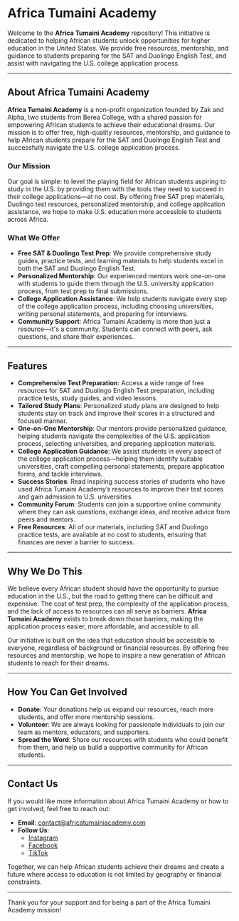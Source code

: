 # Africa Tumaini Academy

Welcome to the **Africa Tumaini Academy** repository! This initiative is dedicated to helping African students unlock opportunities for higher education in the United States. We provide free resources, mentorship, and guidance to students preparing for the SAT and Duolingo English Test, and assist with navigating the U.S. college application process.

---

## About Africa Tumaini Academy

**Africa Tumaini Academy** is a non-profit organization founded by Zak and Alpha, two students from Berea College, with a shared passion for empowering African students to achieve their educational dreams. Our mission is to offer free, high-quality resources, mentorship, and guidance to help African students prepare for the SAT and Duolingo English Test and successfully navigate the U.S. college application process.

### Our Mission

Our goal is simple: to level the playing field for African students aspiring to study in the U.S. by providing them with the tools they need to succeed in their college applications—at no cost. By offering free SAT prep materials, Duolingo test resources, personalized mentorship, and college application assistance, we hope to make U.S. education more accessible to students across Africa.

### What We Offer

- **Free SAT & Duolingo Test Prep**: We provide comprehensive study guides, practice tests, and learning materials to help students excel in both the SAT and Duolingo English Test.
- **Personalized Mentorship**: Our experienced mentors work one-on-one with students to guide them through the U.S. university application process, from test prep to final submissions.
- **College Application Assistance**: We help students navigate every step of the college application process, including choosing universities, writing personal statements, and preparing for interviews.
- **Community Support**: Africa Tumaini Academy is more than just a resource—it's a community. Students can connect with peers, ask questions, and share their experiences.

---

## Features

- **Comprehensive Test Preparation**: Access a wide range of free resources for SAT and Duolingo English Test preparation, including practice tests, study guides, and video lessons.
- **Tailored Study Plans**: Personalized study plans are designed to help students stay on track and improve their scores in a structured and focused manner.
- **One-on-One Mentorship**: Our mentors provide personalized guidance, helping students navigate the complexities of the U.S. application process, selecting universities, and preparing application materials.
- **College Application Guidance**: We assist students in every aspect of the college application process—helping them identify suitable universities, craft compelling personal statements, prepare application forms, and tackle interviews.
- **Success Stories**: Read inspiring success stories of students who have used Africa Tumaini Academy’s resources to improve their test scores and gain admission to U.S. universities.
- **Community Forum**: Students can join a supportive online community where they can ask questions, exchange ideas, and receive advice from peers and mentors.
- **Free Resources**: All of our materials, including SAT and Duolingo practice tests, are available at no cost to students, ensuring that finances are never a barrier to success.

---

## Why We Do This

We believe every African student should have the opportunity to pursue education in the U.S., but the road to getting there can be difficult and expensive. The cost of test prep, the complexity of the application process, and the lack of access to resources can all serve as barriers. **Africa Tumaini Academy** exists to break down those barriers, making the application process easier, more affordable, and accessible to all.

Our initiative is built on the idea that education should be accessible to everyone, regardless of background or financial resources. By offering free resources and mentorship, we hope to inspire a new generation of African students to reach for their dreams.

---

## How You Can Get Involved

- **Donate**: Your donations help us expand our resources, reach more students, and offer more mentorship sessions.
- **Volunteer**: We are always looking for passionate individuals to join our team as mentors, educators, and supporters.
- **Spread the Word**: Share our resources with students who could benefit from them, and help us build a supportive community for African students.

---

## Contact Us

If you would like more information about Africa Tumaini Academy or how to get involved, feel free to reach out:

- **Email**: [contact@africatumainiacademy.com](mailto:contact@africatumainiacademy.com)
- **Follow Us**:
  - [Instagram](..................)
  - [Facebook](................)
  - [TikTok](..............)

Together, we can help African students achieve their dreams and create a future where access to education is not limited by geography or financial constraints.

---

Thank you for your support and for being a part of the Africa Tumaini Academy mission!
